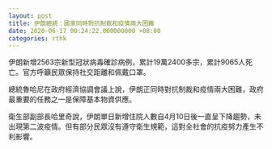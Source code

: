 ```yaml
---
layout: post
title: 伊朗總統：國家同時對抗制裁和疫情兩大困難
date: 2020-06-17 00:24:22.000000000 +08:00
categories: rthk
---
```


伊朗新增2563宗新型冠狀病毒確診病例，累計19萬2400多宗，累計9065人死亡。官方呼籲民眾保持社交距離和佩戴口罩。

總統魯哈尼在政府經濟協調會議上說，伊朗正同時對抗制裁和疫情兩大困難，政府最重要的任務之一是保障基本物資供應。

衛生部副部長哈里奇說，伊朗單日新增住院人數自4月10日後一直呈下降趨勢，未出現第二波疫情。但有部分民眾沒有遵守衛生規範，這對全社會的抗疫努力產生不利影響。
